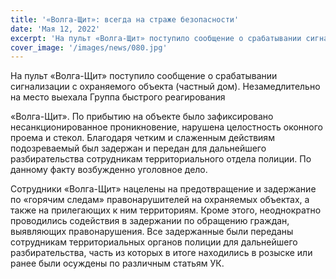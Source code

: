 ```yaml
---
title: '«Волга-Щит»: всегда на страже безопасности'
date: 'Мая 12, 2022'
excerpt: 'На пульт «Волга-Щит» поступило сообщение о срабатывании сигнализации с охраняемого объекта (частный дом).'
cover_image: '/images/news/080.jpg'
---
```


На пульт «Волга-Щит» поступило сообщение о срабатывании сигнализации с охраняемого объекта (частный дом). Незамедлительно на место выехала Группа быстрого реагирования

«Волга-Щит». По прибытию на объекте было зафиксировано несанкционированное проникновение, нарушена целостность оконного проема и стекол. Благодаря четким и слаженным действиям подозреваемый был задержан и передан для дальнейшего разбирательства сотрудникам территориального отдела полиции. По данному факту возбужденно уголовное дело.

Сотрудники «Волга-Щит» нацелены на предотвращение и задержание по «горячим следам» правонарушителей на охраняемых объектах, а также на прилегающих к ним территориям. Кроме этого, неоднократно проводились содействия в задержании по обращению граждан, выявляющих правонарушения. Все задержанные были переданы сотрудникам территориальных органов полиции для дальнейшего разбирательства, часть из которых в итоге находились в розыске или ранее были осуждены по различным статьям УК.
